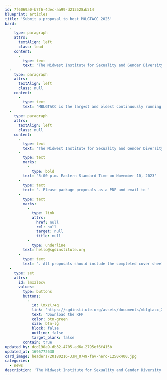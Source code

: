 ```yaml
---
id: 7f6069a0-b7f6-4dec-aa99-d213528ab514
blueprint: articles
title: 'Submit a proposal to host MBLGTACC 2025'
bard:
  -
    type: paragraph
    attrs:
      textAlign: left
      class: lead
    content:
      -
        type: text
        text: 'The Midwest Institute for Sexuality and Gender Diversity seeks qualified proposals for hosting the 2025 Midwest Bisexual Lesbian Gay Transgender Asexual College Conference.'
  -
    type: paragraph
    attrs:
      textAlign: left
      class: null
    content:
      -
        type: text
        text: 'MBLGTACC is the largest and oldest continuously running conference for queer and trans college students and young adults and the 2025 MBLGTACC is the 33rd annual conference.'
  -
    type: paragraph
    attrs:
      textAlign: left
      class: null
    content:
      -
        type: text
        text: 'The Midwest Institute for Sexuality and Gender Diversity will accept proposals until '
      -
        type: text
        marks:
          -
            type: bold
        text: '5:00 p.m. Eastern Standard Time on November 10, 2023'
      -
        type: text
        text: '. Please package proposals as a PDF and email to '
      -
        type: text
        marks:
          -
            type: link
            attrs:
              href: null
              rel: null
              target: null
              title: null
          -
            type: underline
        text: hello@sgdinstitute.org
      -
        type: text
        text: '. All proposals should include the completed cover sheet, on the last page of the RFP.'
  -
    type: set
    attrs:
      id: lmxzl6cv
      values:
        type: buttons
        buttons:
          -
            id: lmxzl74q
            link: 'https://sgdinstitute.org/assets/documents/mblgtacc_2025_host_rfp.pdf'
            text: 'Download the RFP'
            color: btn-green
            size: btn-lg
            block: false
            outline: false
            target_blank: false
        contain: true
updated_by: dcd190a9-db32-4705-ad6a-2795ef6f415b
updated_at: 1695772638
card_image: headers/20180216-JJM_0749-fav-hero-1250x400.jpg
categories:
  - news
description: 'The Midwest Institute for Sexuality and Gender Diversity seeks qualified proposals for hosting the 2025 Midwest Bisexual Lesbian Gay Transgender Asexual College Conference.'
---
```

